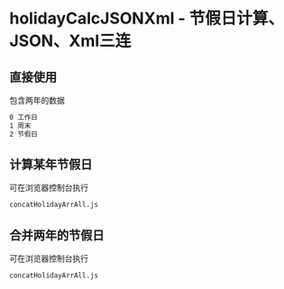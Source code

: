holidayCalcJSONXml - 节假日计算、JSON、Xml三连
============


直接使用
----------------
包含两年的数据

``` sh
0 工作日 
1 周末 
2 节假日 
```

计算某年节假日
----------------
可在浏览器控制台执行

``` sh
concatHolidayArrAll.js
```

合并两年的节假日
----------------
可在浏览器控制台执行

``` sh
concatHolidayArrAll.js 
```

